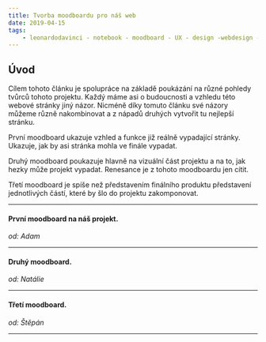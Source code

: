```yaml
---
title: Tvorba moodboardu pro náš web
date: 2019-04-15
tags: 
    - leonardodavinci - notebook - moodboard - UX - design -webdesign - userexperiencedesign - layout
---
```

## Úvod
Cílem tohoto článku je spolupráce na základě poukázání na různé pohledy tvůrců tohoto projektu. Každý máme asi o budoucnosti a vzhledu této webové stránky jiný názor. Nicméně díky tomuto článku své názory můžeme různě nakombinovat a z nápadů druhých vytvořit tu nejlepší stránku.

První moodboard ukazuje vzhled a funkce již reálně vypadající stránky. Ukazuje, jak by asi stránka mohla ve finále vypadat.

Druhý moodboard poukazuje hlavně na vizuální část projektu a na to, jak hezky může projekt vypadat. Renesance je z tohoto moodboardu jen cítit.

Třetí moodboard je spíše než představením finálního produktu představení jednotlivých částí, které by šlo do projektu zakomponovat.

***

#### První moodboard na náš projekt.
*od: Adam*

<script src="https://cdn.jsdelivr.net/npm/publicalbum@latest/dist/pa-embed-player.min.js" async></script>
<div class="pa-embed-player" style="width:100%; height:480px; display:none;"
  data-link="https://photos.app.goo.gl/66iHpFth1uxLNL7L7"
  data-title="Leonardo Da Vinci, UX Designer"
  data-description="5 new photos · Album by Natálie">
  <img data-src="https://lh3.googleusercontent.com/0eMS2pW39-DEHaEiEG8ekyS-nOdmX2gKf8o1t89BaoPwp-9f679oD4L9P7UQv7PrvKkkjHh16nq9SoKHD7yaDa-_16Kwd-lOfam2V18UA4RRLDclHXQHGsX2NpXzcxU7t1lBKV2aqQ=w1920-h1080" src="" alt="" />
  <img data-src="https://lh3.googleusercontent.com/sZ2s2cDYC5vZ09jWKOfgS9_D9qI7pk-g4jglZunaB5JWIsx6avzlzLfkcMyN7T3UZ0HsOgIRSX1cHlvf8ixwve_Dyq79DgS2yqCWcxaOy1TtzqsOLHi94p9bdwM3cK52qI4qlXa0_w=w1920-h1080" src="" alt="" />
  <img data-src="https://lh3.googleusercontent.com/QZ7e-P4V4AiKFPR8_w88CODcDhVwU0NRR3S_xNoJpJ0zJietPZIk1xFlIHIcwJGwGBw5A7wMuHBcLKwiwaJtb9xzeqfBjpP6uAfXqe-_eJQj6FpsyYPaUhcGWdfD3iLRKU5mU0jOhQ=w1920-h1080" src="" alt="" />
  <img data-src="https://lh3.googleusercontent.com/QO4qKYTTB15gzeRSH0wf1AsKubVBD_K05YgA7RXce_vRoIgxX2E-Fg5R-gPhhZUWE2353sUxvjQkN_jAwMSQrU-lVvdxYjkWaZvwm2km-1_CYDQuwwwQiXAUSVz0aJDcMOPDKfwCFA=w1920-h1080" src="" alt="" />
  <img data-src="https://lh3.googleusercontent.com/ls4mIVbDpdtR_OeO3l-B1WUHHMIBzexeEMZFB8LFLSZc6WFhgGvTTklra_t-50aYPAPVNANq8LeF4JZznw1wGHXewlHYJIUmDKaqZX-oLwD0jx-Ci_74ePr0MGMPoJ6hVeS-h9Vtzg=w1920-h1080" src="" alt="" />
</div>

***

#### Druhý moodboard.
*od: Natálie*

<script src="https://cdn.jsdelivr.net/npm/publicalbum@latest/dist/pa-embed-player.min.js" async></script>
<div class="pa-embed-player" style="width:100%; height:480px; display:none;"
  data-link="https://photos.app.goo.gl/texTGLmuL5Jajca49"
  data-title="Da Vinci UX"
  data-description="6 new photos · Album by Natálie">
  <img data-src="https://lh3.googleusercontent.com/GNYev7N8eA6OP2oR9BObnygbvbTZduEtoDzmFLRPujBM1s2PeEaEbvClTtOb7b7TmOOpX7zxRC_XKBqeClCswqdDDSNFsNiI8eCOxwi3Sdpj-AEEW-e51PanYD5zCl_ZmslKVJOzgg=w1920-h1080" src="" alt="" />
  <img data-src="https://lh3.googleusercontent.com/2_0OUQckV_gdgLRioBfPpjGki1yruJS5Rk35nmnjbVpVodHGuxmde1Doo03kX4gIgFwJf-J80Eg4T9BPCq4QLj7caKKR7MX2Goomqcw6IipLec_hOtNST3WQqBlxWP2NYMLHusq04w=w1920-h1080" src="" alt="" />
  <img data-src="https://lh3.googleusercontent.com/5wgRbrqF9J1DRJXpq8Pcj_Y2VkDzkxOQVnf7k5wvRJCJQ249x2VoaDsFNMUKv5S2qyGcS7zekpof6xn8mbUS_y9hbL944ZbZNLQTnFPmegd-aIHPYtUpOAoTpAWfcFCogiBcdYlE-w=w1920-h1080" src="" alt="" />
  <img data-src="https://lh3.googleusercontent.com/zSbSJosgkSVXIJZCOfcJpsH6TnlRPvnFZHYhxRwVMzfs-KzTlJbkSozHAHdzTuqMgPeYcdjN1I-xUMiWbOYPp8Mmlqe00vixjt2qLUIsgV5OESpzXqDMhXl_IlPt-wnxbEOWFJ3ZGw=w1920-h1080" src="" alt="" />
  <img data-src="https://lh3.googleusercontent.com/nN-_M_jaxQqi72rbS_iJM2SwZ77RUk4iOH7WQmFZWTKHdtuazDpIhPR_Mg5Zpvqu7gbEG6l1RNJGdYsaaX3emxmZWbYrULIeC-qf16N79GAUGeYH6oMQSqxSDj36UhC26AZlN2Deow=w1920-h1080" src="" alt="" />
  <img data-src="https://lh3.googleusercontent.com/R97DSUyWQ_VwE9O5ZRALNGnelbbEiLX1Qow-dWmS2Ffd4L0Yo7-vXu446LDnbxZmHgXVlkTdGYlN5nl1L4MBlt1VekDVxSBQS1EuWsELsZ3Yy-HouqsVLq2Y2zTI2ENm1IXFcjUpxA=w1920-h1080" src="" alt="" />
</div>

***

#### Třetí moodboard.
*od: Štěpán*

<script src="https://cdn.jsdelivr.net/npm/publicalbum@latest/dist/pa-embed-player.min.js" async></script>
<div class="pa-embed-player" style="width:100%; height:480px; display:none;"
  data-link="https://photos.app.goo.gl/MCzt8sTujVgqxxuJA"
  data-title="Projekt NAMI"
  data-description="6 new photos · Album by Štěpán Šindelka">
  <img data-src="https://lh3.googleusercontent.com/BQWWbIGLhv9hS7NaHNHSVtKEHci0rixEceDyGe4fUBUzpsm4CYEchhiFmQQkoLJfHv4JXEuFboaBy5n2iw5v07gYitUwnsyTO5slDoMxMe8i-a3dqKnjTCzrG_WjXhP9_EzoDTIaPQ=w1920-h1080" src="" alt="" />
  <img data-src="https://lh3.googleusercontent.com/PRUdCcBO6k43r1bKk5tw97QVsjR5eqBdWFKE93SgTc7fgRP9hWdyJ-8Ua6eLJQI9dzMhv5zhuXW3zZMDA98aTwZqAHSl5mUb976UGfnjjF_JvPUAZZ1IPhGf0OiKxjJvovhrPxOfSg=w1920-h1080" src="" alt="" />
  <img data-src="https://lh3.googleusercontent.com/zt-sg74EaYo5EW71FIdGRju4zEtmpDoRXwgsGVHdyExh4Zz5AlkHfy2hyuFYW2ubpBM_z5qTDddFilziCnQVDIrz3_V3GBImZeNiANnqRuv_zXnQpCTSqPiuH4gBrbyDfsq_xkAnNg=w1920-h1080" src="" alt="" />
  <img data-src="https://lh3.googleusercontent.com/8_eomtUd814ogxhFZbIY6ev2FoAseVew6e3hzp2Uma_dseemXd_5ag9ILZRFfsr9I-qp1Jeql-bABhWBusN8uji9vx_4vC-p2WRRQTLXhXbW_sToVwqzMSN6HsREH7lGMKuZYQkk1w=w1920-h1080" src="" alt="" />
  <img data-src="https://lh3.googleusercontent.com/fbBErH7dWvY6JKbyk5ybgRt4T9BlhLEZWmDEwG7YAprJQg8GIKzKayt_vwNJM4lMElEtzBrqdSn_PQTrSxbaFTsYmQZycaAW7miU7nw3VeyAwt-UFcSvjKGHvq9s-Gv1K_9L2yXyPg=w1920-h1080" src="" alt="" />
  <img data-src="https://lh3.googleusercontent.com/PeO2I6Y-scA3BWX0ovQNDpSAYgklQsVRjTb3UB6jsN-9_ZzvKSpcrSe6IB14Qk4wZ_1zVrlO7i2YpS0rof5nt7Nma7PHtRElF7qD2ySsDJvMGohKExEfLygkrvRxqY-vwSuWldSjbw=w1920-h1080" src="" alt="" />
</div>

***
